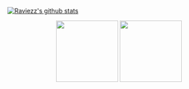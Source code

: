 [![Raviezz's github stats](https://github-readme-stats.vercel.app/api?username=Raviezz)](https://github.com/Raviezz/github-readme-stats)

<div align="center">
<img  align="center" height="140px" src="https://github-readme-stats.vercel.app/api?username=Raviezz&count_private=true&show_icons=true&cache_seconds=86400&hide_title=true" /> <img align="center" height="140px" src="https://github-readme-stats.vercel.app/api/top-langs/?username=Raviezz&layout=compact" />
</div> 
